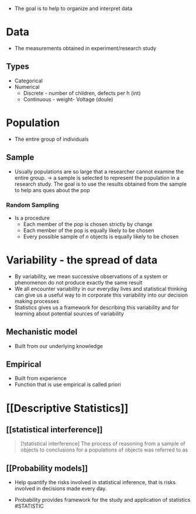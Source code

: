 * The goal is to help to organize and interpret data
# Data
* The measurements obtained in experiment/research study
## Types
* Categorical
* Numerical
	* Discrete - number of children, defects per h (int)
	* Continuous - weight- Voltage (doule)
# Population
* The entire group of individuals 
## Sample
* Usually populations are so large that a researcher cannot examine the entire group. -> a sample is selected to represent the population in a research study. The goal is to use the results obtained from the sample to help ans ques about the pop
### Random Sampling
* Is a procedure
	* Each member of the pop is chosen strictly by change
	* Each member of the pop is equally likely to be chosen
	* Every possible sample of *n* objects is equally likely to be chosen
# Variability - the spread of data
* By variability, we mean successive observations of a system or phenomenon do not produce exactly the same result
* We all encounter variability in our everyday lives and statistical thinking can give us a useful way to in corporate this variability into our decision making processes
* Statistics gives us a framework for describing this variability and for learning about potential sources of variability
## Mechanistic model
* Built from our underlying knowledge
## Empirical
* Built from experience
* Function that is use empirical is called priori

# [[Descriptive Statistics]]
## [[statistical interference]]
>[!statistical interference]
>The process of reasoning from a sample of objects to conclusions for a populations of objects was referred to as 

## [[Probability models]]
* Help quantify the risks involved in statistical inference, that is risks involved in decisions made every day.

* Probability provides framework for the study and application of statistics
#STATISTIC 